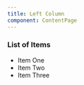 ```yaml
---
title: Left Column
component: ContentPage
---
```


### List of Items

- Item One
- Item Two
- Item Three
